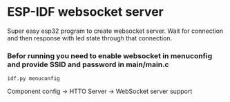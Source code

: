 # ESP-IDF websocket server
Super easy esp32 program to create websocket server. Wait for connection and then response with led state through that connection.

### Befor running you need to enable websocket in menuconfig and provide SSID and password in main/main.c

```idf.py menuconfig```

Component config -> HTTO Server -> WebSocket server support